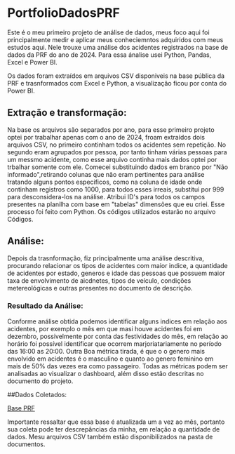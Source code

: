 # PortfolioDadosPRF
Este é o meu primeiro projeto de análise de dados, meus foco aqui foi principalmente medir e aplicar meus conheciemntos adquiridos com meus estudos aqui.
Nele trouxe uma análise dos acidentes registrados na base de dados da PRF do ano de 2024. Para essa ánalise usei Python, Pandas, Excel e Power BI. 

Os dados foram extraídos em arquivos CSV disponiveis na base pública da PRF e trasnformados com Excel e Python, a visualização ficou por conta do Power BI.

## Extração e transformação: 
Na base os arquivos são separados por ano, para esse primeiro projeto optei por trabalhar apenas com o ano de 2024, froam extraídos dois arquivos CSV, no primeiro continham todos os acidentes sem repetição. 
No segundo eram agrupados por pessoa, por tanto tinham várias pessoas para um messmo acidente, como esse arquivo continha mais dados optei por trbalhar somente com ele.
Comecei substituindo dados em branco por "Não informado",retirando colunas que não eram pertinentes para análise tratando alguns pontos especificos, como na coluna de idade onde continham registros como 1000, para todos esses irreais, substitui por 999 
para desconsidera-los na análise. 
Atribui ID's para todos os campos presentes na planilha com base em "tabelas" dimensões que eu criei. Esse processo foi feito com Python. 
Os códigos utilizados estarão no arquivo Códigos.

## Análise: 
Depois da trasnformação, fiz principalmente uma análise descritiva, procurando relacionar os tipos de acidentes com maior indice, a quantidade de acidentes por estado, generos e idade das pessoas que possuem maior taxa de envolvimento de aicdnetes, 
tipos de veículo, condições metereológicas e outras presentes no documento de descrição.
### Resultado da Análise: 
Conforme análise obtida podemos identificar alguns indices em relação aos acidentes, por exemplo  o mês em que masi houve acidentes foi em dezembro, possivelmente por conta das festividades do mês, em relação ao horário foi possível identificar que ocorrem marjoriatariamente no período das 16:00 as 20:00.
Outra Boa métrica tirada, é que o o genero mais envolvido em acidentes é o masculino e quanto ao genero feminino em mais de 50% das vezes era como passageiro.
Todas as métricas podem ser analisadas ao visualizar o dashboard, além disso estão descritas no documento do projeto.

##Dados Coletados:

[Base PRF](https://www.gov.br/prf/pt-br/acesso-a-informacao/dados-abertos/dados-abertos-da-prf)

Importante ressaltar que essa base é atualizada um a vez ao mês, portanto sua coleta pode ter descrepâncias da minha, em relação a quantidade de dados.
Mesu arquivos CSV também estão disponibilizados na pasta de documentos.







